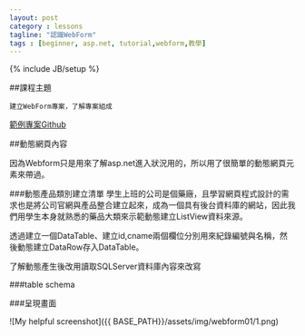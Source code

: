 ```yaml
---
layout: post
category : lessons
tagline: "認識WebForm"
tags : [beginner, asp.net, tutorial,webform,教學]
---
```

{% include JB/setup %}

##課程主題

    建立WebForm專案，了解專案組成

[範例專案Github](https://github.com/hahalin/aspnetclass)

##動態網頁內容

因為Webform只是用來了解asp.net進入狀況用的，所以用了很簡單的動態網頁元素來帶過。

###動態產品類別建立清單
學生上班的公司是個藥廠，且學習網頁程式設計的需求也是將公司官網與產品整合建立起來，成為一個具有後台資料庫的網站，因此我們用學生本身就熟悉的藥品大類來示範動態建立ListView資料來源。

透過建立一個DataTable、建立id,cname兩個欄位分別用來紀錄編號與名稱，然後動態建立DataRow存入DataTable。

<script src="https://gist.github.com/hahalin/d194fc32036d51f1baf9.js"></script>

了解動態產生後改用讀取SQLServer資料庫內容來改寫

<script src="https://gist.github.com/hahalin/df7c1c98fe23ae11a69e.js"></script>

###table schema

<script src="https://gist.github.com/hahalin/b3b23b273335ec3dfaa7.js"></script>

###呈現畫面

![My helpful screenshot]({{ BASE_PATH}}/assets/img/webform01/1.png)


